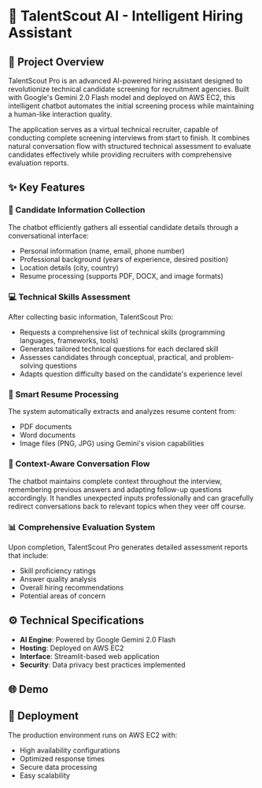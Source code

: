 # 🚀 TalentScout AI - Intelligent Hiring Assistant

## 🎯 Project Overview
TalentScout Pro is an advanced AI-powered hiring assistant designed to revolutionize technical candidate screening for recruitment agencies. Built with Google's Gemini 2.0 Flash model and deployed on AWS EC2, this intelligent chatbot automates the initial screening process while maintaining a human-like interaction quality.

The application serves as a virtual technical recruiter, capable of conducting complete screening interviews from start to finish. It combines natural conversation flow with structured technical assessment to evaluate candidates effectively while providing recruiters with comprehensive evaluation reports.

## ✨ Key Features

### 📝 Candidate Information Collection
The chatbot efficiently gathers all essential candidate details through a conversational interface:
- Personal information (name, email, phone number)
- Professional background (years of experience, desired position)
- Location details (city, country)
- Resume processing (supports PDF, DOCX, and image formats)

### 💻 Technical Skills Assessment
After collecting basic information, TalentScout Pro:
- Requests a comprehensive list of technical skills (programming languages, frameworks, tools)
- Generates tailored technical questions for each declared skill
- Assesses candidates through conceptual, practical, and problem-solving questions
- Adapts question difficulty based on the candidate's experience level

### 📄 Smart Resume Processing
The system automatically extracts and analyzes resume content from:
- PDF documents
- Word documents
- Image files (PNG, JPG) using Gemini's vision capabilities

### 🧠 Context-Aware Conversation Flow
The chatbot maintains complete context throughout the interview, remembering previous answers and adapting follow-up questions accordingly. It handles unexpected inputs professionally and can gracefully redirect conversations back to relevant topics when they veer off course.

### 📊 Comprehensive Evaluation System
Upon completion, TalentScout Pro generates detailed assessment reports that include:
- Skill proficiency ratings
- Answer quality analysis
- Overall hiring recommendations
- Potential areas of concern

## ⚙️ Technical Specifications
- **AI Engine**: Powered by Google Gemini 2.0 Flash
- **Hosting**: Deployed on AWS EC2
- **Interface**: Streamlit-based web application
- **Security**: Data privacy best practices implemented

## 🌐 Demo


## 🚀 Deployment
The production environment runs on AWS EC2 with:
- High availability configurations
- Optimized response times
- Secure data processing
- Easy scalability

